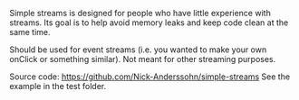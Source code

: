 Simple streams is designed for people who have little experience with streams.
Its goal is to help avoid memory leaks and keep code clean at the same time.

Should be used for event streams (i.e. you wanted to make your own onClick or something similar).
Not meant for other streaming purposes.

Source code: https://github.com/Nick-Anderssohn/simple-streams
See the example in the test folder.
